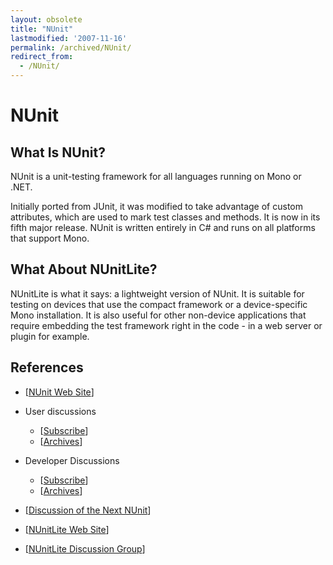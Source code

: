 ```yaml
---
layout: obsolete
title: "NUnit"
lastmodified: '2007-11-16'
permalink: /archived/NUnit/
redirect_from:
  - /NUnit/
---
```


NUnit
=====

What Is NUnit?
--------------

NUnit is a unit-testing framework for all languages running on Mono or .NET.

Initially ported from JUnit, it was modified to take advantage of custom attributes, which are used to mark test classes and methods. It is now in its fifth major release. NUnit is written entirely in C\# and runs on all platforms that support Mono.

What About NUnitLite?
---------------------

NUnitLite is what it says: a lightweight version of NUnit. It is suitable for testing on devices that use the compact framework or a device-specific Mono installation. It is also useful for other non-device applications that require embedding the test framework right in the code - in a web server or plugin for example.

References
----------

-   [[NUnit Web Site](http://nunit.com)]
-   User discussions
    -   [[Subscribe](http://lists.sourceforge.net/lists/listinfo/nunit-users)]
    -   [[Archives](http://sourceforge.net/mailarchive/forum.php?forum_name=nunit-users)]
-   Developer Discussions
    -   [[Subscribe](http://lists.sourceforge.net/lists/listinfo/nunit-developer)]
    -   [[Archives](http://sourceforge.net/mailarchive/forum.php?forum_name=nunit-developer)]
-   [[Discussion of the Next NUnit](http://groups.google.com/group/nunitv3)]

-   [[NUnitLite Web Site](http://nunitlite.com)]
-   [[NUnitLite Discussion Group](http://groups.google.com/group/nunitlite)]


